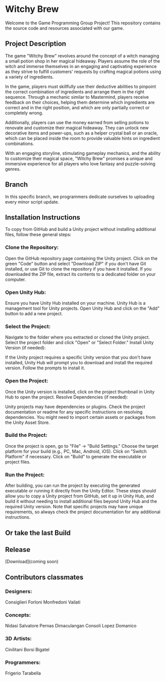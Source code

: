 # Witchy Brew

Welcome to the Game Programming Group Project! This repository contains the source code and resources associated with our game.

## Project Description

The game "Witchy Brew" revolves around the concept of a witch managing a small potion shop in her magical hideaway. Players assume the role of the witch and immerse themselves in an engaging and captivating experience as they strive to fulfill customers' requests by crafting magical potions using a variety of ingredients.

In the game, players must skillfully use their deductive abilities to pinpoint the correct combination of ingredients and arrange them in the right sequence. Through a mechanic similar to Mastermind, players receive feedback on their choices, helping them determine which ingredients are correct and in the right position, and which are only partially correct or completely wrong.

Additionally, players can use the money earned from selling potions to renovate and customize their magical hideaway. They can unlock new decorative items and power-ups, such as a helper crystal ball or an oracle, which can be placed inside the room to provide valuable hints on ingredient combinations.

With an engaging storyline, stimulating gameplay mechanics, and the ability to customize their magical space, "Witchy Brew" promises a unique and immersive experience for all players who love fantasy and puzzle-solving genres.

## Branch 

In this specific branch, we programmers dedicate ourselves to uploading every minor script update.

## Installation Instructions

To copy from GitHub and build a Unity project without installing additional files, follow these general steps:

### Clone the Repository:

Open the GitHub repository page containing the Unity project.
Click on the green "Code" button and select "Download ZIP" if you don't have Git installed, or use Git to clone the repository if you have it installed.
If you downloaded the ZIP file, extract its contents to a dedicated folder on your computer.
### Open Unity Hub:

Ensure you have Unity Hub installed on your machine. Unity Hub is a management tool for Unity projects.
Open Unity Hub and click on the "Add" button to add a new project.
### Select the Project:

Navigate to the folder where you extracted or cloned the Unity project.
Select the project folder and click "Open" or "Select Folder."
Install Unity Version (if needed):

If the Unity project requires a specific Unity version that you don't have installed, Unity Hub will prompt you to download and install the required version. Follow the prompts to install it.
### Open the Project:

Once the Unity version is installed, click on the project thumbnail in Unity Hub to open the project.
Resolve Dependencies (if needed):

Unity projects may have dependencies or plugins. Check the project documentation or readme for any specific instructions on resolving dependencies. You might need to import certain assets or packages from the Unity Asset Store.
### Build the Project:

Once the project is open, go to "File" -> "Build Settings."
Choose the target platform for your build (e.g., PC, Mac, Android, iOS).
Click on "Switch Platform" if necessary.
Click on "Build" to generate the executable or project files.
### Run the Project:

After building, you can run the project by executing the generated executable or running it directly from the Unity Editor.
These steps should allow you to copy a Unity project from GitHub, set it up in Unity Hub, and build it without needing to install additional files beyond Unity Hub and the required Unity version. Note that specific projects may have unique requirements, so always check the project documentation for any additional instructions.

## Or take the last Build
 

## Release

[Download](coming soon)

## Contributors classmates

### Designers:
Consiglieri
Forloni
Monfredoni
Vailati

### Concepts:
Nidasi
Salvatore
Pernas
Dimaculangan
Consoli
Lopez
Domanico

### 3D Artists:
Cinilitani
Borsi
Bigatel

### Programmers:
Frigerio
Tarabella
